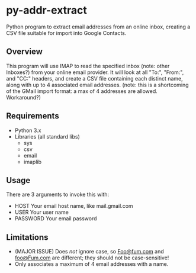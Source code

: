 # py-addr-extract
Python program to extract email addresses from an online inbox, creating a CSV file suitable for import into Google Contacts.

## Overview
This program will use IMAP to read the specified inbox (note: other Inboxes?) from your online email provider.
It will look at all "To:", "From:", and "CC:" headers, and create a CSV file containing each distinct name,
along with up to 4 associated email addresses. (note: this is a shortcoming of the GMail import format: a max
of 4 addresses are allowed. Workaround?)

## Requirements
* Python 3.x
* Libraries (all standard libs)
  * sys
  * csv
  * email
  * imaplib

## Usage
There are 3 arguments to invoke this with:
* HOST Your email host name, like mail.gmail.com
* USER Your user name
* PASSWORD Your email password

## Limitations
* (MAJOR ISSUE) Does _not_ ignore case, so Foo@fum.com and foo@Fum.com are different; they should not be case-sensitive!
* Only associates a maximum of 4 email addresses with a name.
